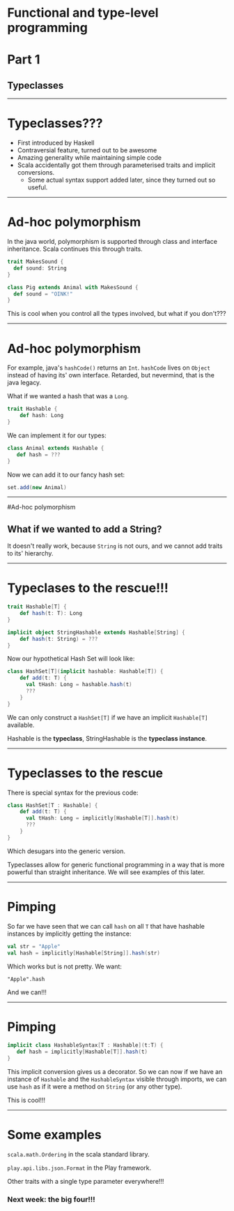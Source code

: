 # Functional and type-level programming

# Part 1

## Typeclasses

---

# Typeclasses???

- First introduced by Haskell
- Contraversial feature, turned out to be awesome
- Amazing generality while maintaining simple code
- Scala accidentally got them through parameterised traits and implicit conversions.
  - Some actual syntax support added later, since they turned out so useful.

---

# Ad-hoc polymorphism

In the java world, polymorphism is supported through class and interface inheritance. Scala continues this through traits.

```scala
trait MakesSound {
  def sound: String
}

class Pig extends Animal with MakesSound {
  def sound = "OINK!"
}
```
This is cool when you control all the types involved, but what if you don't???

---

# Ad-hoc polymorphism

For example, java's `hashCode()` returns an `Int`. `hashCode` lives on `Object` instead of having its' own interface. Retarded, but nevermind, that is the java legacy.

What if we wanted a hash that was a `Long`.
```scala
trait Hashable {
	def hash: Long
}
```

We can implement it for our types:

```scala
class Animal extends Hashable {
   def hash = ???
}
```

Now we can add it to our fancy hash set:

```scala
set.add(new Animal)
```

---

#Ad-hoc polymorphism

## What if we wanted to add a String?

It doesn't really work, because `String` is not ours, and we cannot add traits to its' hierarchy.

---
# Typeclases to the rescue!!!

```scala
trait Hashable[T] {
	def hash(t: T): Long
}

implicit object StringHashable extends Hashable[String] {
	def hash(t: String) = ???
}
```

Now our hypothetical Hash Set will look like:

```scala
class HashSet[T](implicit hashable: Hashable[T]) {
	def add(t: T) {
	  val tHash: Long = hashable.hash(t)
	  ???
	}
}
```
We can only construct a `HashSet[T]` if we have an implicit `Hashable[T]` available.


Hashable is the **typeclass**, StringHashable is the **typeclass instance**.

---

# Typeclasses to the rescue

There is special syntax for the previous code:

```scala
class HashSet[T : Hashable] {
    def add(t: T) {
      val tHash: Long = implicitly[Hashable[T]].hash(t)
      ???
    }
}
```

Which desugars into the generic version.

Typeclasses allow for generic functional programming in a way that is more powerful than straight inheritance. We will see examples of this later.

---

# Pimping

So far we have seen that we can call `hash` on all `T` that have hashable instances by implicitly getting the instance:

```scala
val str = "Apple"
val hash = implicitly[Hashable[String]].hash(str)
```
Which works but is not pretty. We want:

```
"Apple".hash
```
And we can!!!

---

# Pimping

```scala
implicit class HashableSyntax[T : Hashable](t:T) {
   def hash = implicitly[Hashable[T]].hash(t)
}
```

This implicit conversion gives us a decorator. So we can now if we have an instance of `Hashable` and the `HashableSyntax` visible through imports, we can use `hash` as if it were a method on `String` (or any other type).

This is cool!!!

---

# Some examples

`scala.math.Ordering` in the scala standard library.

`play.api.libs.json.Format` in the Play framework.

Other traits with a single type parameter everywhere!!!

### Next week: the big four!!!
